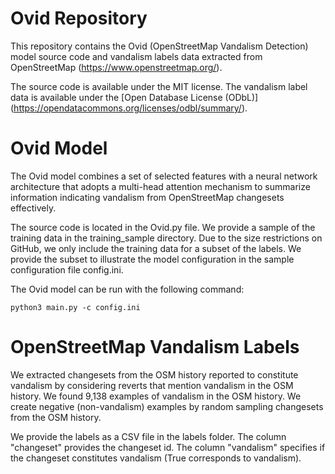 # Ovid Repository
This repository contains the Ovid (OpenStreetMap Vandalism Detection) model source code and vandalism labels data extracted from OpenStreetMap (https://www.openstreetmap.org/).

The source code is available under the MIT license. 
The vandalism label data is available under the [Open Database License (ODbL)] (https://opendatacommons.org/licenses/odbl/summary/).

# Ovid Model
The Ovid model combines a set of selected features with a neural network architecture that adopts a multi-head attention mechanism to summarize information indicating vandalism from OpenStreetMap changesets effectively.

The source code is located in the Ovid.py file. We provide a sample of the training data in the training_sample directory. Due to the size restrictions on GitHub, we only include the training data for a subset of the labels. 
We provide the subset to illustrate the model configuration in the sample configuration file config.ini.

 The Ovid model can be run with the following command:
```
python3 main.py -c config.ini
```

# OpenStreetMap Vandalism Labels
We extracted changesets from the OSM history reported to constitute vandalism by considering reverts that mention vandalism in the OSM history.
We found 9,138 examples of vandalism in the OSM history. We create negative (non-vandalism) examples by random sampling changesets from the OSM history.

We provide the labels as a CSV file in the labels folder. The column "changeset" provides the changeset id. The column "vandalism" specifies if the changeset constitutes vandalism (True corresponds to vandalism).
